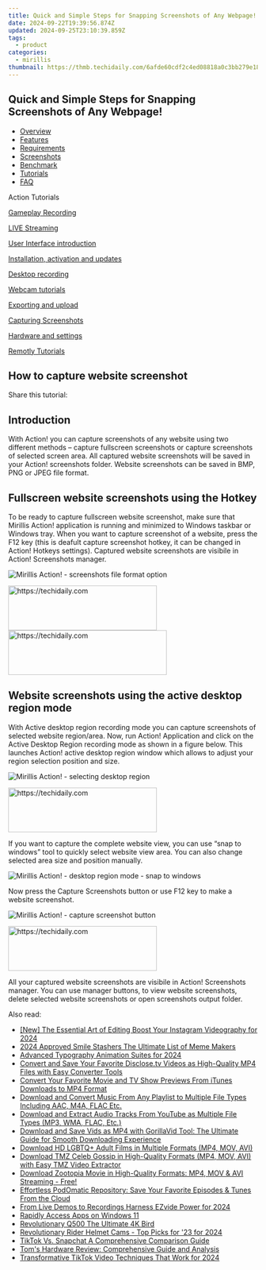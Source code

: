 ```yaml
---
title: Quick and Simple Steps for Snapping Screenshots of Any Webpage!
date: 2024-09-22T19:39:56.874Z
updated: 2024-09-25T23:10:39.859Z
tags:
  - product
categories:
  - mirillis
thumbnail: https://thmb.techidaily.com/6afde60cdf2c4ed08818a0c3bb279e1893a9ceb4675945a4f5d57ab92e9d6ef9.jpg
---
```


## Quick and Simple Steps for Snapping Screenshots of Any Webpage!

* [Overview](https://tools.techidaily.com/mirillis/products/)
* [Features](https://tools.techidaily.com/mirillis/products/)
* [Requirements](https://tools.techidaily.com/mirillis/products/)
* [Screenshots](https://tools.techidaily.com/mirillis/products/)
* [Benchmark](https://tools.techidaily.com/mirillis/products/)
* [Tutorials](https://tools.techidaily.com/mirillis/products/)
* [FAQ](https://tools.techidaily.com/mirillis/products/)

Action Tutorials

[Gameplay Recording](https://tools.techidaily.com/mirillis/products/) 

[LIVE Streaming](https://tools.techidaily.com/mirillis/products/) 

[User Interface introduction](https://tools.techidaily.com/mirillis/products/) 

[Installation, activation and updates](https://tools.techidaily.com/mirillis/products/) 

[Desktop recording](https://tools.techidaily.com/mirillis/products/) 

[Webcam tutorials](https://tools.techidaily.com/mirillis/products/) 

[Exporting and upload](https://tools.techidaily.com/mirillis/products/) 

[Capturing Screenshots](https://tools.techidaily.com/mirillis/products/) 

[Hardware and settings](https://tools.techidaily.com/mirillis/products/) 

[Remotly Tutorials](https://remotly.com/tutorials/getting-started-with-remotly-for-windows-pc) 

## How to capture website screenshot

  
 Share this tutorial:

## Introduction

 With Action! you can capture screenshots of any website using two different methods – capture fullscreen screenshots or capture screenshots of selected screen area. All captured website screenshots will be saved in your Action! screenshots folder. Website screenshots can be saved in BMP, PNG or JPEG file format.

## Fullscreen website screenshots using the Hotkey

 To be ready to capture fullscreen website screenshot, make sure that Mirillis Action! application is running and minimized to Windows taskbar or Windows tray. When you want to capture screenshot of a website, press the F12 key (this is deafult capture screenshot hotkey, it can be changed in Action! Hotkeys settings). Captured website screenshots are visibile in Action! Screenshots manager. 

![Mirillis Action! - screenshots file format option](https://mirillis.com/res/old/gfx/tutorials/howto/w1_screen.png) 

<!-- affiliate ads begin -->
<a href="https://aligracehair.sjv.io/c/5597632/2006955/19272" target="_top" id="2006955">
  <img src="//a.impactradius-go.com/display-ad/19272-2006955" border="0" alt="https://techidaily.com" width="300" height="90"/>
</a>
<img height="0" width="0" src="https://aligracehair.sjv.io/i/5597632/2006955/19272" style="position:absolute;visibility:hidden;" border="0" />
<!-- affiliate ads end -->

<!-- affiliate ads begin -->
<a href="https://wigfever.sjv.io/c/5597632/2014857/22899" target="_top" id="2014857">
  <img src="//a.impactradius-go.com/display-ad/22899-2014857" border="0" alt="https://techidaily.com" width="320" height="90"/>
</a>
<img height="0" width="0" src="https://wigfever.sjv.io/i/5597632/2014857/22899" style="position:absolute;visibility:hidden;" border="0" />
<!-- affiliate ads end -->

##  Website screenshots using the active desktop region mode

 With Active desktop region recording mode you can capture screenshots of selected website region/area. Now, run Action! Application and click on the Active Desktop Region recording mode as shown in a figure below. This launches Action! active desktop region window which allows to adjust your region selection position and size.

![Mirillis Action! - selecting desktop region](https://mirillis.com/res/old/gfx/tutorials/howto/w2.png) 

<!-- affiliate ads begin -->
<a href="https://malaysia-healthcare-travel-council.pxf.io/c/5597632/1557742/17382" target="_top" id="1557742">
  <img src="//a.impactradius-go.com/display-ad/17382-1557742" border="0" alt="https://techidaily.com" width="300" height="90"/>
</a>
<img height="0" width="0" src="https://malaysia-healthcare-travel-council.pxf.io/i/5597632/1557742/17382" style="position:absolute;visibility:hidden;" border="0" />
<!-- affiliate ads end -->

 If you want to capture the complete website view, you can use “snap to windows” tool to quickly select website view area. You can also change selected area size and position manually. 

![Mirillis Action! - desktop region mode - snap to windows](https://mirillis.com/res/old/gfx/tutorials/howto/w3.png) 

 Now press the Capture Screenshots button or use F12 key to make a website screenshot. 

![Mirillis Action! - capture screenshot button](https://mirillis.com/res/old/gfx/tutorials/howto/w4.png) 

<!-- affiliate ads begin -->
<a href="https://laganoo.pxf.io/c/5597632/1528689/16446" target="_top" id="1528689">
  <img src="//a.impactradius-go.com/display-ad/16446-1528689" border="0" alt="https://techidaily.com" width="300" height="90"/>
</a>
<img height="0" width="0" src="https://laganoo.pxf.io/i/5597632/1528689/16446" style="position:absolute;visibility:hidden;" border="0" />
<!-- affiliate ads end -->

 All your captured website screenshots are visibile in Action! Screenshots manager. You can use manager buttons, to view website screenshots, delete selected website screenshots or open screenshots output folder.

<ins class="adsbygoogle"
     style="display:block"
     data-ad-format="autorelaxed"
     data-ad-client="ca-pub-7571918770474297"
     data-ad-slot="1223367746"></ins>

<ins class="adsbygoogle"
     style="display:block"
     data-ad-client="ca-pub-7571918770474297"
     data-ad-slot="8358498916"
     data-ad-format="auto"
     data-full-width-responsive="true"></ins>

<span class="atpl-alsoreadstyle">Also read:</span>
<div><ul>
<li><a href="https://instagram-video-recordings.techidaily.com/new-the-essential-art-of-editing-boost-your-instagram-videography-for-2024/"><u>[New] The Essential Art of Editing Boost Your Instagram Videography for 2024</u></a></li>
<li><a href="https://article-knowledge.techidaily.com/2024-approved-smile-stashers-the-ultimate-list-of-meme-makers/"><u>2024 Approved Smile Stashers The Ultimate List of Meme Makers</u></a></li>
<li><a href="https://extra-lessons.techidaily.com/advanced-typography-animation-suites-for-2024/"><u>Advanced Typography Animation Suites for 2024</u></a></li>
<li><a href="https://win-net.techidaily.com/convert-and-save-your-favorite-disclosetv-videos-as-high-quality-mp4-files-with-easy-converter-tools/"><u>Convert and Save Your Favorite Disclose.tv Videos as High-Quality MP4 Files with Easy Converter Tools</u></a></li>
<li><a href="https://win-net.techidaily.com/convert-your-favorite-movie-and-tv-show-previews-from-itunes-downloads-to-mp4-format/"><u>Convert Your Favorite Movie and TV Show Previews From iTunes Downloads to MP4 Format</u></a></li>
<li><a href="https://win-net.techidaily.com/download-and-convert-music-from-any-playlist-to-multiple-file-types-including-aac-m4a-flac-etc/"><u>Download and Convert Music From Any Playlist to Multiple File Types Including AAC, M4A, FLAC Etc.</u></a></li>
<li><a href="https://win-net.techidaily.com/download-and-extract-audio-tracks-from-youtube-as-multiple-file-types-mp3-wma-flac-etc/"><u>Download and Extract Audio Tracks From YouTube as Multiple File Types (MP3, WMA, FLAC, Etc.)</u></a></li>
<li><a href="https://win-net.techidaily.com/download-and-save-vids-as-mp4-with-gorillavid-tool-the-ultimate-guide-for-smooth-downloading-experience/"><u>Download and Save Vids as MP4 with GorillaVid Tool: The Ultimate Guide for Smooth Downloading Experience</u></a></li>
<li><a href="https://win-net.techidaily.com/download-hd-lgbtqplus-adult-films-in-multiple-formats-mp4-mov-avi/"><u>Download HD LGBTQ+ Adult Films in Multiple Formats (MP4, MOV, AVI)</u></a></li>
<li><a href="https://win-net.techidaily.com/download-tmz-celeb-gossip-in-high-quality-formats-mp4-mov-avi-with-easy-tmz-video-extractor/"><u>Download TMZ Celeb Gossip in High-Quality Formats (MP4, MOV, AVI) with Easy TMZ Video Extractor</u></a></li>
<li><a href="https://win-net.techidaily.com/download-zootopia-movie-in-high-quality-formats-mp4-mov-and-avi-streaming-free/"><u>Download Zootopia Movie in High-Quality Formats: MP4, MOV & AVI Streaming - Free!</u></a></li>
<li><a href="https://win-net.techidaily.com/effortless-podomatic-repository-save-your-favorite-episodes-and-tunes-from-the-cloud/"><u>Effortless PodOmatic Repository: Save Your Favorite Episodes & Tunes From the Cloud</u></a></li>
<li><a href="https://visual-screen-recording.techidaily.com/from-live-demos-to-recordings-harness-ezvide-power-for-2024/"><u>From Live Demos to Recordings Harness EZvide Power for 2024</u></a></li>
<li><a href="https://windows11.techidaily.com/rapidly-access-apps-on-windows-11/"><u>Rapidly Access Apps on Windows 11</u></a></li>
<li><a href="https://extra-hints.techidaily.com/revolutionary-q500-the-ultimate-4k-bird/"><u>Revolutionary Q500 The Ultimate 4K Bird</u></a></li>
<li><a href="https://extra-approaches.techidaily.com/revolutionary-rider-helmet-cams-top-picks-for-23-for-2024/"><u>Revolutionary Rider Helmet Cams - Top Picks for '23 for 2024</u></a></li>
<li><a href="https://snapchat-videos.techidaily.com/tiktok-vs-snapchat-a-comprehensive-comparison-guide/"><u>TikTok Vs. Snapchat A Comprehensive Comparison Guide</u></a></li>
<li><a href="https://hardware-tips.techidaily.com/toms-hardware-review-comprehensive-guide-and-analysis/"><u>Tom's Hardware Review: Comprehensive Guide and Analysis</u></a></li>
<li><a href="https://some-approaches.techidaily.com/transformative-tiktok-video-techniques-that-work-for-2024/"><u>Transformative TikTok Video Techniques That Work for 2024</u></a></li>
</ul></div>

